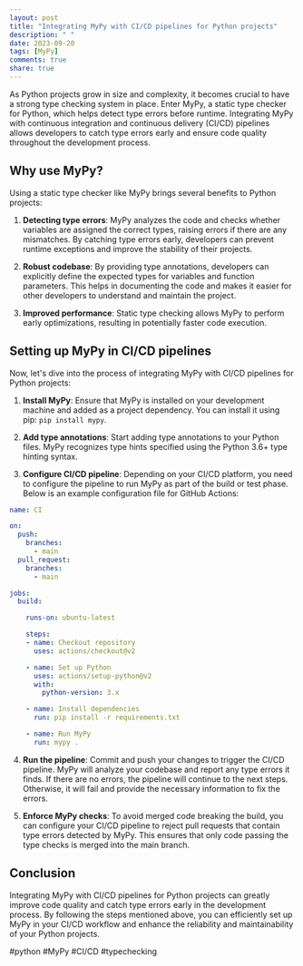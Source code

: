 ```yaml
---
layout: post
title: "Integrating MyPy with CI/CD pipelines for Python projects"
description: " "
date: 2023-09-20
tags: [MyPy]
comments: true
share: true
---
```


As Python projects grow in size and complexity, it becomes crucial to have a strong type checking system in place. Enter MyPy, a static type checker for Python, which helps detect type errors before runtime. Integrating MyPy with continuous integration and continuous delivery (CI/CD) pipelines allows developers to catch type errors early and ensure code quality throughout the development process.

## Why use MyPy?

Using a static type checker like MyPy brings several benefits to Python projects:

1. **Detecting type errors**: MyPy analyzes the code and checks whether variables are assigned the correct types, raising errors if there are any mismatches. By catching type errors early, developers can prevent runtime exceptions and improve the stability of their projects.

2. **Robust codebase**: By providing type annotations, developers can explicitly define the expected types for variables and function parameters. This helps in documenting the code and makes it easier for other developers to understand and maintain the project.

3. **Improved performance**: Static type checking allows MyPy to perform early optimizations, resulting in potentially faster code execution.

## Setting up MyPy in CI/CD pipelines

Now, let's dive into the process of integrating MyPy with CI/CD pipelines for Python projects:

1. **Install MyPy**: Ensure that MyPy is installed on your development machine and added as a project dependency. You can install it using pip: `pip install mypy`.

2. **Add type annotations**: Start adding type annotations to your Python files. MyPy recognizes type hints specified using the Python 3.6+ type hinting syntax.

3. **Configure CI/CD pipeline**: Depending on your CI/CD platform, you need to configure the pipeline to run MyPy as part of the build or test phase. Below is an example configuration file for GitHub Actions:

```yaml
name: CI

on:
  push:
    branches:
      - main
  pull_request:
    branches:
      - main

jobs:
  build:

    runs-on: ubuntu-latest

    steps:
    - name: Checkout repository
      uses: actions/checkout@v2

    - name: Set up Python
      uses: actions/setup-python@v2
      with:
        python-version: 3.x

    - name: Install dependencies
      run: pip install -r requirements.txt

    - name: Run MyPy
      run: mypy .
```

4. **Run the pipeline**: Commit and push your changes to trigger the CI/CD pipeline. MyPy will analyze your codebase and report any type errors it finds. If there are no errors, the pipeline will continue to the next steps. Otherwise, it will fail and provide the necessary information to fix the errors.

5. **Enforce MyPy checks**: To avoid merged code breaking the build, you can configure your CI/CD pipeline to reject pull requests that contain type errors detected by MyPy. This ensures that only code passing the type checks is merged into the main branch.

## Conclusion

Integrating MyPy with CI/CD pipelines for Python projects can greatly improve code quality and catch type errors early in the development process. By following the steps mentioned above, you can efficiently set up MyPy in your CI/CD workflow and enhance the reliability and maintainability of your Python projects.

#python #MyPy #CI/CD #typechecking